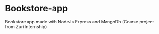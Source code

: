 # Bookstore-app
Bookstore app made with NodeJs Express and MongoDb (Course project from Zuri Internship)
